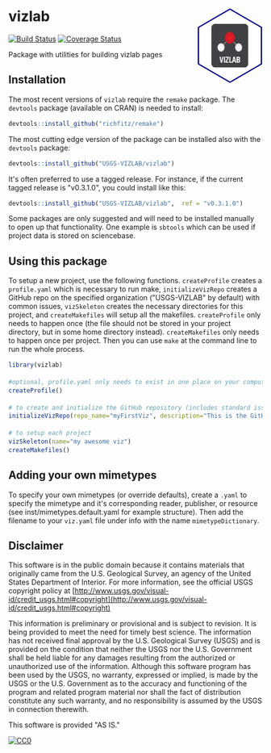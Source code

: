 # vizlab <img src="inst/images/logo.png" alt="vizlab" height="150px" align="right" />

[![Build Status](https://travis-ci.org/USGS-VIZLAB/vizlab.svg)](https://travis-ci.org/USGS-VIZLAB/vizlab)
[![Coverage Status](https://coveralls.io/repos/github/USGS-VIZLAB/vizlab/badge.svg?branch=master)](https://coveralls.io/github/USGS-VIZLAB/vizlab?branch=master)

Package with utilities for building vizlab pages

## Installation

The most recent versions of `vizlab` require the `remake` package. The `devtools` package (available on CRAN) is needed to install:

```r
devtools::install_github("richfitz/remake")
```

The most cutting edge version of the package can be installed also with the `devtools` package:
```r
devtools::install_github("USGS-VIZLAB/vizlab")
```
It's often preferred to use a tagged release. For instance, if the current tagged release is "v0.3.1.0", you could install like this:

```r
devtools::install_github("USGS-VIZLAB/vizlab",  ref = "v0.3.1.0")
```

Some packages are only suggested and will need to be installed manually to open up that functionality.  One example is `sbtools` which can be used if project data is stored on sciencebase.

## Using this package

To setup a new project, use the following functions. `createProfile` creates a `profile.yaml` which is necessary to run make, `initializeVizRepo` creates a GitHub repo on the specified organization ("USGS-VIZLAB" by default) with common issues, `vizSkeleton` creates the necessary directories for this project, and `createMakefiles` will setup all the makefiles. `createProfile` only needs to happen once (the file should not be stored in your project directory, but in some home directory instead). `createMakefiles` only needs to happen once per project. Then you can use `make` at the command line to run the whole process.

```r
library(vizlab)

#optional, profile.yaml only needs to exist in one place on your computer
createProfile() 

# to create and initialize the GitHub repository (includes standard issues)
initializeVizRepo(repo_name="myFirstViz", description="This is the GitHub repo for my first viz.")

# to setup each project
vizSkeleton(name="my awesome viz")
createMakefiles() 
```

## Adding your own mimetypes
To specify your own mimetypes (or override defaults), create a `.yaml` to specify the mimetype and it's corresponding reader, publisher, or resource (see inst/mimetypes.default.yaml for example structure). Then add the filename to your `viz.yaml` file under info with the name `mimetypeDictionary`.

## Disclaimer

This software is in the public domain because it contains materials that originally came from the U.S. Geological Survey, an agency of the United States Department of Interior. For more information, see the official USGS copyright policy at [http://www.usgs.gov/visual-id/credit_usgs.html#copyright](http://www.usgs.gov/visual-id/credit_usgs.html#copyright)

This information is preliminary or provisional and is subject to revision. It is being provided to meet the need for timely best science. The information has not received final approval by the U.S. Geological Survey (USGS) and is provided on the condition that neither the USGS nor the U.S. Government shall be held liable for any damages resulting from the authorized or unauthorized use of the information. Although this software program has been used by the USGS, no warranty, expressed or implied, is made by the USGS or the U.S. Government as to the accuracy and functioning of the program and related program material nor shall the fact of distribution constitute any such warranty, and no responsibility is assumed by the USGS in connection therewith.

This software is provided "AS IS."


 [
    ![CC0](http://i.creativecommons.org/p/zero/1.0/88x31.png)
  ](http://creativecommons.org/publicdomain/zero/1.0/)
